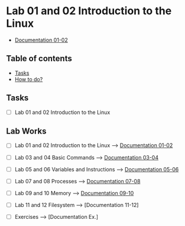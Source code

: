 # Lab 01 and 02 Introduction to the Linux
- [Documentation 01-02](https://github.com/Kyleann/Operating-Systems/files/10022437/01.Introduction.and.Linux.installation.pdf)

## Table of contents
* [Tasks](#tasks)
* [How to do?](#ho-to-do)


## Tasks
- [ ] Lab 01 and 02 Introduction to the Linux  


## Lab Works 
- [ ] Lab 01 and 02 Introduction to the Linux  --> [Documentation 01-02](https://github.com/Kyleann/Operating-Systems/files/10022437/01.Introduction.and.Linux.installation.pdf)
- [ ] Lab 03 and 04 Basic Commands --> [Documentation 03-04](https://github.com/Kyleann/Operating-Systems/files/10022441/02.Basic.commands.pdf)
- [ ] Lab 05 and 06 Variables and Instructions --> [Documentation 05-06](https://github.com/Kyleann/Operating-Systems/files/10022444/05.and.06.Variables.and.instructions.pdf)
- [ ] Lab 07 and 08 Processes --> [Documentation 07-08](https://github.com/Kyleann/Operating-Systems/files/10022445/07.and.08.Processes.pdf)
- [ ] Lab 09 and 10 Memory --> [Documentation 09-10](https://github.com/Kyleann/Operating-Systems/files/10022502/09.and.10.Memory.pdf)
- [ ] Lab 11 and 12 Filesystem  --> [Documentation 11-12]
- [ ] Exercises --> [Documentation Ex.] 







